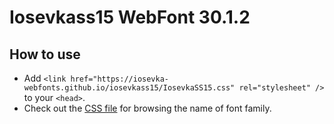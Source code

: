 # Iosevkass15 WebFont 30.1.2

## How to use

- Add `<link href="https://iosevka-webfonts.github.io/iosevkass15/IosevkaSS15.css" rel="stylesheet" />` to your `<head>`.
- Check out the [CSS file](./IosevkaSS15.css) for browsing the name of font family.
